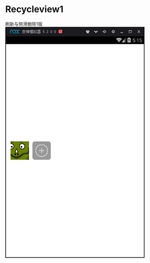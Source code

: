 # Recycleview1
刷新与侧滑删除1版
![image](https://github.com/dengxianbo/My_Weiixn_pic/blob/master/images/1.png)
